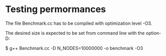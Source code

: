 # Testing permormances

The file Benchmark.cc has to be compiled with optimization level -O3.

The desired size is expected to be set from command line with the option-D:

$ g++ Benchmark.cc -D N_NODES=10000000 -o benchmark -O3
